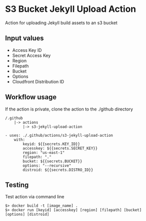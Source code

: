 
# S3 Bucket Jekyll Upload Action
Action for uploading Jekyll build assets to an s3 bucket
## Input values
- Access Key ID
- Secret Access Key
- Region
- Filepath 
- Bucket
- Options
- Cloudfront Distribution ID


## Workflow usage
If the action is private, clone the action to the ./github directory
```
/.github
    |-> actions
        |-> s3-jekyll-upload-action
```
```
- uses: ./.github/actions/s3-jekyll-upload-action
    with:
        keyid: ${{secrets.KEY_ID}}
        accesskey: ${{secrets.SECRET_KEY}}
        region: "us-east-1"
        filepath: "."
        bucket: ${{secrets.BUCKET}}
        options: "--recursive"
        distroid: ${{secrets.DISTRO_ID}}
```

## Testing
Test action via command line
```
$> docker build -t [image_name] .
$> docker run [keyid] [accesskey] [region] [filepath] [bucket] [options] [distroid]
```